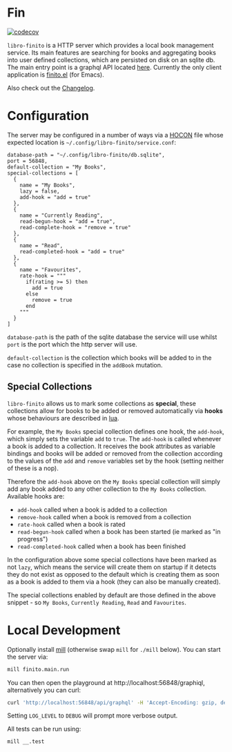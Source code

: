 # Fin
[![codecov](https://codecov.io/gh/LaurenceWarne/libro-finito/branch/master/graph/badge.svg?token=IFT4R8T4F3)](https://codecov.io/gh/LaurenceWarne/libro-finito)

`libro-finito` is a HTTP server which provides a local book management service.  Its main features are searching for books and aggregating books into user defined collections, which are persisted on disk on an sqlite db.  The main entry point is a graphql API located [here](/schema.gql).  Currently the only client application is [finito.el](https://github.com/LaurenceWarne/finito.el) (for Emacs).

Also check out the [Changelog](/CHANGELOG.md).

# Configuration

The server may be configured in a number of ways via a [HOCON](https://github.com/lightbend/config/blob/main/HOCON.md) file whose expected location is `~/.config/libro-finito/service.conf`:

```hocon
database-path = "~/.config/libro-finito/db.sqlite",
port = 56848,
default-collection = "My Books",
special-collections = [
  {
    name = "My Books",
    lazy = false,
    add-hook = "add = true"
  },
  {
    name = "Currently Reading",
    read-begun-hook = "add = true",
    read-complete-hook = "remove = true"
  },
  {
    name = "Read",
    read-completed-hook = "add = true"
  },
  {
    name = "Favourites",
    rate-hook = """
      if(rating >= 5) then
        add = true
      else
        remove = true
      end
    """
  }
]
```

`database-path` is the path of the sqlite database the service will use whilst `port` is the port which the http server will use.

`default-collection` is the collection which books will be added to in the case no collection is specified in the `addBook` mutation.

## Special Collections

`libro-finito` allows us to mark some collections as **special**, these collections allow for books to be added or removed automatically via **hooks** whose behaviours are described in [lua](https://www.lua.org/).

For example, the `My Books` special collection defines one hook, the `add-hook`, which simply sets the variable `add` to `true`.  The `add-hook` is called whenever a book is added to a collection.  It receives the book attributes as variable bindings and books will be added or removed from the collection according to the values of the `add` and `remove` variables set by the hook (setting neither of these is a nop).

Therefore the `add-hook` above on the `My Books` special collection will simply add any book added to any other collection to the `My Books` collection.  Available hooks are:

* `add-hook` called when a book is added to a collection
* `remove-hook` called when a book is removed from a collection
* `rate-hook` called when a book is rated
* `read-begun-hook` called when a book has been started (ie marked as "in progress")
* `read-completed-hook` called when a book has been finished

In the configuration above some special collections have been marked as not `lazy`, which means the service will create them on startup if it detects they do not exist as opposed to the default which is creating them as soon as a book is added to them via a hook (they can also be manually created).

The special collections enabled by default are those defined in the above snippet - so `My Books`, `Currently Reading`, `Read` and `Favourites`.

# Local Development

Optionally install [mill](https://com-lihaoyi.github.io/mill/mill/Intro_to_Mill.html#_installation) (otherwise swap `mill` for `./mill` below).  You can start the server via:

```bash
mill finito.main.run
```

You can then open the playground at http://localhost:56848/graphiql, alternatively you can curl:

```bash
curl 'http://localhost:56848/api/graphql' -H 'Accept-Encoding: gzip, deflate, br' -H 'Content-Type: application/json' -H 'Accept: application/json' --data-binary '{"query":"query {\n  collection(name: \"My Books\") {\n    name\n    books {\n      title\n    }\n  }\n}"}' --compressed
```

Setting `LOG_LEVEL` to `DEBUG` will prompt more verbose output.

All tests can be run using:

```bash
mill __.test
```

